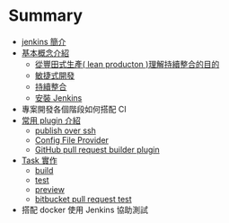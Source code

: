 # Summary

* [jenkins 簡介](README.md)
* [基本概念介紹](basic/README.md)
   * [從豐田式生產( lean producton )理解持續整合的目的](basic/lean.md)
   * [敏捷式開發](basic/agile.md)
   * [持續整合](basic/continuous-integration.md)
   * [安裝 Jenkins](basic/install.md)
* 專案開發各個階段如何搭配 CI
* [常用 plugin 介紹](plugin/README.md)
   * [publish over ssh](plugin/publish-over-ssh.md)
   * [Config File Provider](plugin/config-file-provider.md)
   * [GitHub pull request builder plugin](plugin/github_pull_request_builder.md)
* [Task 實作](task/README.md)
   * [build](task/build.md)
   * [test](task/test.md)
   * [preview](task/preview.md)
   * [bitbucket pull request test](task/bitbucket-pr-test.md)
* 搭配 docker 使用 Jenkins 協助測試

